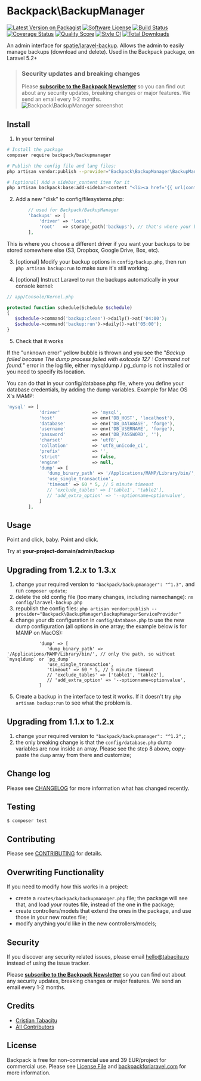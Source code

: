 # Backpack\BackupManager

[![Latest Version on Packagist](https://img.shields.io/packagist/v/backpack/backupmanager.svg?style=flat-square)](https://packagist.org/packages/backpack/backupmanager)
[![Software License](https://img.shields.io/badge/license-MIT-brightgreen.svg?style=flat-square)](LICENSE.md)
[![Build Status](https://img.shields.io/travis/laravel-backpack/backupmanager/master.svg?style=flat-square)](https://travis-ci.org/laravel-backpack/backupmanager)
[![Coverage Status](https://img.shields.io/scrutinizer/coverage/g/laravel-backpack/backupmanager.svg?style=flat-square)](https://scrutinizer-ci.com/g/laravel-backpack/backupmanager/code-structure)
[![Quality Score](https://img.shields.io/scrutinizer/g/laravel-backpack/backupmanager.svg?style=flat-square)](https://scrutinizer-ci.com/g/laravel-backpack/backupmanager)
[![Style CI](https://styleci.io/repos/53956594/shield)](https://styleci.io/repos/53956594)
[![Total Downloads](https://img.shields.io/packagist/dt/backpack/backupmanager.svg?style=flat-square)](https://packagist.org/packages/backpack/backupmanager)

An admin interface for [spatie/laravel-backup](https://github.com/spatie/laravel-backup). Allows the admin to easily manage backups (download and delete). Used in the Backpack package, on Laravel 5.2+


> ### Security updates and breaking changes
> Please **[subscribe to the Backpack Newsletter](http://backpackforlaravel.com/newsletter)** so you can find out about any security updates, breaking changes or major features. We send an email every 1-2 months.
![Backpack\BackupManager screenshot](https://backpackforlaravel.com/uploads/screenshots/backups_running.png)


## Install

1) In your terminal

``` bash
# Install the package
composer require backpack/backupmanager

# Publish the config file and lang files:
php artisan vendor:publish --provider="Backpack\BackupManager\BackupManagerServiceProvider"

# [optional] Add a sidebar_content item for it
php artisan backpack:base:add-sidebar-content "<li><a href='{{ url(config('backpack.base.route_prefix', 'admin').'/backup') }}'><i class='fa fa-hdd-o'></i> <span>Backups</span></a></li>"
```

2) Add a new "disk" to config/filesystems.php:

```php
        // used for Backpack/BackupManager
        'backups' => [
            'driver' => 'local',
            'root'   => storage_path('backups'), // that's where your backups are stored by default: storage/backups
        ],
```
This is where you choose a different driver if you want your backups to be stored somewhere else (S3, Dropbox, Google Drive, Box, etc).

3) [optional] Modify your backup options in ```config/backup.php```, then run ```php artisan backup:run``` to make sure it's still working.

4) [optional] Instruct Laravel to run the backups automatically in your console kernel:

```php
// app/Console/Kernel.php

protected function schedule(Schedule $schedule)
{
   $schedule->command('backup:clean')->daily()->at('04:00');
   $schedule->command('backup:run')->daily()->at('05:00');
}
```

5) Check that it works

If the "unknown error" yellow bubble is thrown and you see the "_Backup failed because The dump process failed with exitcode 127 : Command not found._" error in the log file, either mysqldump / pg_dump is not installed or you need to specify its location.

You can do that in your config/database.php file, where you define your database credentials, by adding the dump variables. Example for Mac OS X's MAMP:

```php
'mysql' => [
            'driver'            => 'mysql',
            'host'              => env('DB_HOST', 'localhost'),
            'database'          => env('DB_DATABASE', 'forge'),
            'username'          => env('DB_USERNAME', 'forge'),
            'password'          => env('DB_PASSWORD', ''),
            'charset'           => 'utf8',
            'collation'         => 'utf8_unicode_ci',
            'prefix'            => '',
            'strict'            => false,
            'engine'            => null,
            'dump' => [
               'dump_binary_path' => '/Applications/MAMP/Library/bin/', // only the path, so without `mysqldump` or `pg_dump`; this is a working example from MAMP on Mac OS
               'use_single_transaction',
               'timeout' => 60 * 5, // 5 minute timeout
               // 'exclude_tables' => ['table1', 'table2'],
               // 'add_extra_option' => '--optionname=optionvalue',
            ]
        ],
```

## Usage

Point and click, baby. Point and click.

Try at **your-project-domain/admin/backup**



## Upgrading from 1.2.x to 1.3.x

1) change your required version to ```"backpack/backupmanager": "^1.3",``` and run ```composer update```;
2) delete the old config file (too many changes, including namechange): ```rm config/laravel-backup.php```
3) republish the config files: ```php artisan vendor:publish --provider="Backpack\BackupManager\BackupManagerServiceProvider"```
4) change your db configuration in ```config/database.php``` to use the new dump configuration (all options in one array; the example below is for MAMP on MacOS):

```
            'dump' => [
               'dump_binary_path' => '/Applications/MAMP/Library/bin/', // only the path, so without `mysqldump` or `pg_dump`
               'use_single_transaction',
               'timeout' => 60 * 5, // 5 minute timeout
               // 'exclude_tables' => ['table1', 'table2'],
               // 'add_extra_option' => '--optionname=optionvalue',
            ]
```
5) Create a backup in the interface to test it works. If it doesn't try ```php artisan backup:run``` to see what the problem is.


## Upgrading from 1.1.x to 1.2.x

1) change your required version to ```"backpack/backupmanager": "^1.2",```;
2) the only breaking change is that the ```config/database.php``` dump variables are now inside an array. Please see the step 8 above, copy-paste the ```dump``` array from there and customize;


## Change log

Please see [CHANGELOG](CHANGELOG.md) for more information what has changed recently.

## Testing

``` bash
$ composer test
```

## Contributing

Please see [CONTRIBUTING](CONTRIBUTING.md) for details.

## Overwriting Functionality

If you need to modify how this works in a project: 
- create a ```routes/backpack/backupmanager.php``` file; the package will see that, and load _your_ routes file, instead of the one in the package; 
- create controllers/models that extend the ones in the package, and use those in your new routes file;
- modify anything you'd like in the new controllers/models;

## Security

If you discover any security related issues, please email hello@tabacitu.ro instead of using the issue tracker.

Please **[subscribe to the Backpack Newsletter](http://backpackforlaravel.com/newsletter)** so you can find out about any security updates, breaking changes or major features. We send an email every 1-2 months.

## Credits

- [Cristian Tabacitu](https://github.com/tabacitu)
- [All Contributors](../../contributors)

## License

Backpack is free for non-commercial use and 39 EUR/project for commercial use. Please see [License File](LICENSE.md) and [backpackforlaravel.com](https://backpackforlaravel.com/#pricing) for more information.

